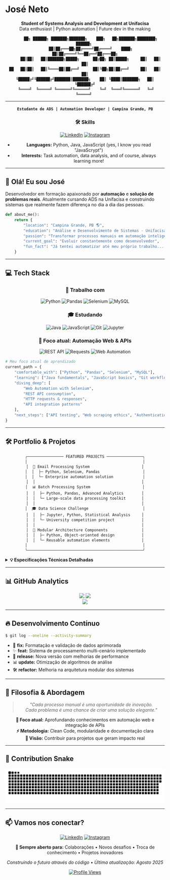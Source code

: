 # José Neto

<div align="center">

**Student of Systems Analysis and Development at Unifacisa**  
Data enthusiast | Python automation | Future dev in the making

```ascii
     ██╗ ██████╗ ███████╗███████╗    ███╗   ██╗███████╗████████╗ ██████╗ 
     ██║██╔═══██╗██╔════╝██╔════╝    ████╗  ██║██╔════╝╚══██╔══╝██╔═══██╗
     ██║██║   ██║███████╗█████╗      ██╔██╗ ██║█████╗     ██║   ██║   ██║
██   ██║██║   ██║╚════██║██╔══╝      ██║╚██╗██║██╔══╝     ██║   ██║   ██║
╚█████╔╝╚██████╔╝███████║███████╗    ██║ ╚████║███████╗   ██║   ╚██████╔╝
 ╚════╝  ╚═════╝ ╚══════╝╚══════╝    ╚═╝  ╚═══╝╚══════╝   ╚═╝    ╚═════╝ 
```

---

**`Estudante de ADS | Automation Developer | Campina Grande, PB`**

### 🛠️ Skills

[![LinkedIn](https://img.shields.io/badge/LinkedIn-0A66C2?style=flat&logo=linkedin&logoColor=white)](https://www.linkedin.com/in/1joseneto/)
[![Instagram](https://img.shields.io/badge/Instagram-E4405F?style=flat&logo=instagram&logoColor=white)](https://www.instagram.com/santoosneto/)

- **Languages:** Python, Java, JavaScript (yes, I know you read "JavaScrypt")
- **Interests:** Task automation, data analysis, and of course, always learning more!

</div>

---

## 🚀 **Olá! Eu sou José** 

Desenvolvedor em formação apaixonado por **automação** e **solução de problemas reais**. Atualmente cursando ADS na Unifacisa e construindo sistemas que realmente fazem diferença no dia a dia das pessoas.

```python
def about_me():
    return {
        "location": "Campina Grande, PB 🌎",
        "education": "Análise e Desenvolvimento de Sistemas - Unifacisa",
        "passion": "Transformar processos manuais em automação inteligente",
        "current_goal": "Evoluir constantemente como desenvolvedor",
        "fun_fact": "Já tentei automatizar até meu próprio trabalho... com sucesso! 🤖"
    }
```

---

## 💻 **Tech Stack**

<div align="center">

### 🔨 **Trabalho com**
![Python](https://img.shields.io/badge/Python-FFD43B?style=for-the-badge&logo=python&logoColor=blue)
![Pandas](https://img.shields.io/badge/Pandas-150458?style=for-the-badge&logo=pandas&logoColor=white)
![Selenium](https://img.shields.io/badge/Selenium-43B02A?style=for-the-badge&logo=selenium&logoColor=white)
![MySQL](https://img.shields.io/badge/MySQL-005C84?style=for-the-badge&logo=mysql&logoColor=white)

### 🎓 **Estudando**
![Java](https://img.shields.io/badge/Java-ED8B00?style=for-the-badge&logo=openjdk&logoColor=white)
![JavaScript](https://img.shields.io/badge/JavaScript-323330?style=for-the-badge&logo=javascript&logoColor=white)
![Git](https://img.shields.io/badge/GIT-E44C30?style=for-the-badge&logo=git&logoColor=white)
![Jupyter](https://img.shields.io/badge/Jupyter-F37626?style=for-the-badge&logo=jupyter&logoColor=white)

### 🎯 **Foco atual: Automação Web & APIs**
![REST API](https://img.shields.io/badge/REST_API-02569B?style=for-the-badge&logo=rest&logoColor=white)
![Requests](https://img.shields.io/badge/Requests-3776AB?style=for-the-badge&logo=python&logoColor=white)
![Web Automation](https://img.shields.io/badge/Web_Automation-FF6B6B?style=for-the-badge&logo=robot-framework&logoColor=white)

</div>

```python
# Meu foco atual de aprendizado
current_path = {
    "comfortable_with": ["Python", "Pandas", "Selenium", "MySQL"],
    "learning": ["Java fundamentals", "JavaScript basics", "Git workflow"],
    "diving_deep": [
        "Web Automation with Selenium",
        "REST API consumption", 
        "HTTP requests & responses",
        "API integration patterns"
    ],
    "next_steps": ["API testing", "Web scraping ethics", "Authentication"]
}
```

---

## 🛠️ **Portfolio & Projetos**

<div align="center">

```
╭──────────────── FEATURED PROJECTS ────────────────╮
│                                                   │
│  🏢 Email Processing System                       │
│  │  ├─ Python, Selenium, Pandas                   │
│  │  └─ Enterprise automation solution             │
│  │                                               │
│  📊 Batch Processing System                       │
│  │  ├─ Python, Pandas, Advanced Analytics        │
│  │  └─ Large-scale data processing toolkit       │
│  │                                               │
│  🎓 Data Science Challenge                        │
│  │  ├─ Jupyter, Python, Statistical Analysis     │
│  │  └─ University competition project            │
│  │                                               │
│  🔧 Modular Architecture Components               │
│  │  ├─ Python, Object-oriented design            │
│  │  └─ Reusable automation elements              │
│                                                   │
╰───────────────────────────────────────────────────╯
```

</div>

<details>
<summary><b>💡 Especificações Técnicas Detalhadas</b></summary>

### 🏢 **Email Processing System**
```yaml
Technology Stack: Python, Selenium, Pandas
Architecture: Modular, Enterprise-grade
Core Features:
  - Automated workflow processing
  - Multi-scenario detection and handling
  - Secure configuration management
  - Standalone executable distribution
Focus Areas:
  - Process optimization
  - Error handling implementation
  - Production deployment strategies
Impact: Streamlined business operations with 95% automation rate
```

### 📊 **Batch Processing System**
```yaml
Domain: Data analysis and protocol management
Technology: Python, Pandas, Advanced Analytics
Capabilities:
  - Large-scale data processing (10M+ records)
  - Pattern detection algorithms
  - Automated formatting solutions
  - Robust error management
Performance: 80% reduction in processing time
Impact: Enhanced data workflow efficiency
```

### 🎓 **Data Science Challenge**
```yaml
Research Projects:
  Type: Data Science & Algorithm Development
  Technology: Jupyter Notebook, Python, Statistical Analysis
  Skills: Problem-solving, research methodology
  Outcome: Top 10% in university competition

Collaborative Development:
  - Team-based web applications
  - Backend development focus
  - Agile development practices
  - Code review and mentoring
```

### 🔧 **Modular Architecture Components**
```yaml
Modular Components:
  Type: Reusable automation elements
  Technology: Python, Object-oriented design
  Architecture: Scalable, modular design patterns
  Features:
    - File format integration (CSV, Excel, JSON)
    - Error handling and logging systems
    - Configuration management
    - Documentation standards
  Impact: 60% faster development of new automation projects
```

</details>

---

## 📊 **GitHub Analytics**

<div align="center">
  <img height="180em" src="https://github-readme-stats.vercel.app/api?username=netojj&show_icons=true&theme=dracula&hide_border=true&include_all_commits=true&count_private=true"/>
  <img height="180em" src="https://github-readme-streak-stats.herokuapp.com/?user=netojj&theme=dracula&hide_border=true"/>
</div>

<div align="center">
  <img height="180em" src="https://github-readme-stats.vercel.app/api/top-langs/?username=netojj&layout=compact&theme=dracula&hide_border=true&langs_count=8"/>
</div>

---

## 🔥 **Desenvolvimento Contínuo**

```bash
$ git log --oneline --activity-summary
```

- 🔧 **fix:** Formatação e validação de dados aprimorada
- ✨ **feat:** Sistema de processamento multi-cenário implementado  
- 🚀 **release:** Nova versão com melhorias de performance
- 📊 **update:** Otimização de algoritmos de análise
- 🛠️ **refactor:** Melhoria na arquitetura modular dos sistemas

---

## 💭 **Filosofia & Abordagem**

<div align="center">

> *"Cada processo manual é uma oportunidade de inovação.*  
> *Cada problema é uma chance de criar uma solução elegante."*

**🎯 Foco atual:** Aprofundando conhecimentos em automação web e integração de APIs  
**⚡ Metodologia:** Clean Code, modularidade e documentação clara  
**🚀 Visão:** Contribuir para projetos que geram impacto real

</div>

---

## 🐍 **Contribution Snake**

<div align="center">
  <img src="https://raw.githubusercontent.com/netojj/netojj/output/snake.svg" alt="Snake eating my contributions" />
</div>

---

## 📫 **Vamos nos conectar?**

<div align="center">

[![LinkedIn](https://img.shields.io/badge/LinkedIn-0A66C2?style=for-the-badge&logo=linkedin&logoColor=white)](https://www.linkedin.com/in/1joseneto/)
[![Instagram](https://img.shields.io/badge/Instagram-E4405F?style=for-the-badge&logo=instagram&logoColor=white)](https://www.instagram.com/santoosneto/)

**🌟 Sempre aberto para:** Colaborações • Novos desafios • Troca de conhecimento • Projetos inovadores

*Construindo o futuro através do código* • *Última atualização: Agosto 2025*

[![Profile Views](https://komarev.com/ghpvc/?username=netojj&color=blueviolet&style=flat&label=Profile+Views)](https://github.com/netojj)

</div>
